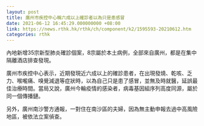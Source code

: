 ```yaml
---
layout: post
title: 廣州市疾控中心稱六成以上確診者以為只是患感冒
date: 2021-06-12 16:45:29.000000000 +08:00
link: https://news.rthk.hk/rthk/ch/component/k2/1595593-20210612.htm
categories: rthk
---
```


內地新增35宗新型肺炎確診個案，8宗屬於本土病例，全部來自廣州，都是在集中隔離酒店排查發現。

廣州市疾控中心表示，近期發現近六成以上的確診患者，在出現發燒、乾咳、乏力、喉嚨痛、嗅覺減退等症狀時，以為自己只是患了感冒，並無及時就醫，延誤最佳治療時間。當局又說，廣州今輪疫情的感染者，病毒基因組序列高度同源，屬於同一個傳播鏈。

另外，廣州南沙警方通報，一對住在南沙區的夫婦，因為無主動申報去過中高風險地區，被依法立案偵查。
